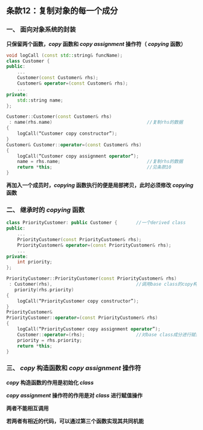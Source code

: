 ## 条款12：复制对象的每一个成分
### 一、 面向对象系统的封装

**只保留两个函数，$copy$ 函数和 $copy\ assignment$ 操作符（ $copying$ 函数）**

```C++
void logCall (const std::string& funcName);
class Customer {
public:
	...
	Customer(const Customer& rhs);
	Customer& operator=(const Customer& rhs);
	...
private:
	std::string name;
};

Customer::Customer(const Customer& rhs)
 : name(rhs.name)									//复制rhs的数据
{
	logCall(“Customer copy constructor”);
}
Customer& Customer::operator=(const Customer& rhs)
{
	logCall(“Customer copy assignment operator”);
	name = rhs.name;								//复制rhs的数据
	return *this;									//见条款10
}
```
**再加入一个成员时，$copying$ 函数执行的便是局部拷贝，此时必须修改 $copying$ 函数**



### 二、 继承时的 $copying$ 函数

```C++
class PriorityCustomer: public Customer {		//一个derived class
public:
	...
	PriorityCustomer(const PriorityCustomer& rhs);
	PriorityCustomer& operator=(const PriorityCustomer& rhs);
	...
private:
	int priority;
};

PriorityCustomer::PriorityCustomer(const PriorityCustomer& rhs)
 : Customer(rhs),								//调用base class的copy构造函数
   priority(rhs.priority)
{
	logCall(“PriorityCustomer copy constructor”);
}
PriorityCustomer&
PriorityCustomer::operator=(const PriorityCustomer& rhs)
{
	logCall(“PriorityCustomer copy assignment operator”);
	Customer::operator=(rhs);					//对base class成分进行赋值动作
	priority = rhs.priority;
	return *this;	
}
```



### 三、 $copy$ 构造函数和 $copy\ assignment$ 操作符

**$copy$ 构造函数的作用是初始化 $class$**

**$copy\ assignment$ 操作符的作用是对 $class$ 进行赋值操作**

**两者不能相互调用**

**若两者有相近的代码，可以通过第三个函数实现其共同机能**